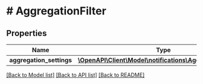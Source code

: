 # # AggregationFilter

## Properties

Name | Type | Description | Notes
------------ | ------------- | ------------- | -------------
**aggregation_settings** | [**\OpenAPI\Client\Model\notifications\AggregationSettings**](AggregationSettings.md) |  | [optional]

[[Back to Model list]](../../README.md#models) [[Back to API list]](../../README.md#endpoints) [[Back to README]](../../README.md)
